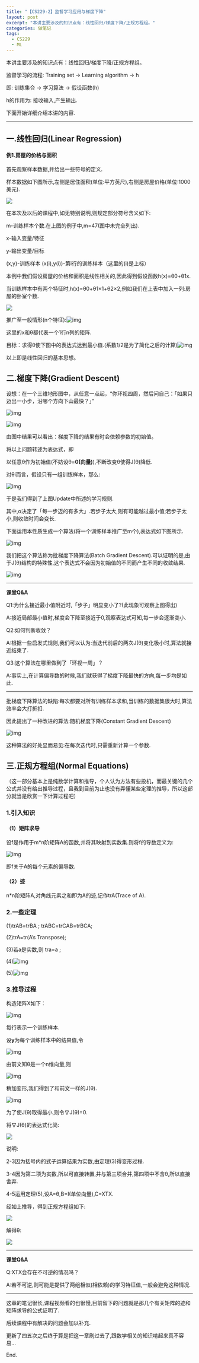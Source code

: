 ```yaml
---
title: "【CS229-2】监督学习应用与梯度下降"
layout: post
excerpt: "本讲主要涉及的知识点有：线性回归/梯度下降/正规方程组。"
categories: 做笔记
tags:
  - CS229
  - ML
---
```


本讲主要涉及的知识点有：线性回归/梯度下降/正规方程组。

监督学习的流程: Training set -> Learning algorithm -> h

即: 训练集合 -> 学习算法 -> 假设函数(h)

h的作用为: 接收输入,产生输出.

下面开始详细介绍本讲的内容.

------

## 一.线性回归(Linear Regression)

#### 例1.房屋的价格与面积

首先观察样本数据,并给出一些符号的定义.

样本数据如下图所示,左侧是居住面积(单位:平方英尺),右侧是房屋价格(单位:1000美元).

![](https://github.com/HusterHope/blogimage/raw/master/ML2-1.png)

在本次及以后的课程中,如无特别说明,则规定部分符号含义如下:

m-训练样本个数.在上图的例子中,m=47(图中未完全列出).

x-输入变量/特征

y-输出变量/目标

(x,y)-训练样本        (x(i),y(i))-第i行的训练样本（这里的(i)是上标）

本例中我们假设房屋的价格和面积是线性相关的,因此得到假设函数h(x)=θ0+θ1x.

当训练样本中有两个特征时,h(x)=θ0+θ1×1+θ2×2,例如我们在上表中加入一列:房屋的卧室个数.

![](https://github.com/HusterHope/blogimage/raw/master/ML2-2.png)

推广至一般情形(n个特征):![img](https://github.com/HusterHope/blogimage/raw/master/ML2-3.png)

这里的x和θ都代表一个1行n列的矩阵.

目标：求得θ使下图中的表达式达到最小值.(系数1/2是为了简化之后的计算)![img](https://github.com/HusterHope/blogimage/raw/master/ML2-4.png)

以上即是线性回归的基本思想。

## 二.梯度下降(Gradient Descent)

设想：在一个三维地形图中，从任意一点起，“你环视四周，然后问自己：「如果只迈出一小步，沿哪个方向下山最快？」”

![img](https://github.com/HusterHope/blogimage/raw/master/ML2-5.png)

![img](https://github.com/HusterHope/blogimage/raw/master/ML2-6.png)

由图中结果可以看出：梯度下降的结果有时会依赖参数的初始值。

将以上问题转述为表达式，即

以任意θ作为初始值(不妨设θ=**0(向量)**),不断改变θ使得J(θ)降低.

对θi而言，假设只有一组训练样本，那么:

![img](https://github.com/HusterHope/blogimage/raw/master/ML2-7.png)

于是我们得到了上图Update中所述的学习规则.

其中,α决定了「每一步迈的有多大」.若步子太大,则有可能越过最小值;若步子太小,则收敛时间会变长.

下面运用本性质生成一个算法(将一个训练样本推广至m个),表达式如下图所示.

![img](https://github.com/HusterHope/blogimage/raw/master/ML2-8.png)

我们把这个算法称为批梯度下降算法(Batch Gradient Descent).可以证明的是,由于J(θ)结构的特殊性,这个表达式不会因为初始值的不同而产生不同的收敛结果.

![img](https://github.com/HusterHope/blogimage/raw/master/ML2-9.png)

------

**课堂Q&A**

Q1:为什么接近最小值附近时,「步子」明显变小了?(此现象可观察上图得出)

A:接近局部最小值时,梯度会下降至接近于0,观察表达式可知,每一步会逐渐变小.

Q2:如何判断收敛？

A:根据一些启发式规则,我们可以认为:当迭代前后的两次J(θ)变化极小时,算法就接近结束了.

Q3:这个算法在哪里做到了「环视一周」？

A:事实上,在计算偏导数的时候,我们就获得了梯度下降最快的方向,每一步均是如此.

------

批梯度下降算法的缺陷:每次都要对所有训练样本求和,当训练的数据集很大时,算法效率会大打折扣.

因此提出了一种改进的算法:随机梯度下降(Constant Gradient Descent)

![img](https://github.com/HusterHope/blogimage/raw/master/ML2-10.png)

这种算法的好处显而易见:在每次迭代时,只需重新计算一个参数.

## 三.正规方程组(Normal Equations)

（这一部分基本上是纯数学计算和推导，个人认为方法有些投机，而最关键的几个公式并没有给出推导过程，且我到目前为止也没有弄懂某些定理的推导，所以这部分就当是欣赏一下计算过程吧）

### 1.引入知识

#### （1）矩阵求导

设f是作用于m*n阶矩阵A的函数,并将其映射到实数集.则将f的导数定义为:

![img](https://github.com/HusterHope/blogimage/raw/master/ML2-11.png)

即f关于A的每个元素的偏导数.

#### （2）迹

n*n阶矩阵A,对角线元素之和即为A的迹,记作trA(Trace of A).

### 2.一些定理

(1)trAB=trBA ; trABC=trCAB=trBCA;

(2)trA=tr(A’s Transpose);

(3)若a是实数,则 tra=a ;

(4)![img](https://github.com/HusterHope/blogimage/raw/master/ML2-13.png)

(5)![img](https://github.com/HusterHope/blogimage/raw/master/ML2-14.png)

### 3.推导过程

构造矩阵X如下：

![img](https://github.com/HusterHope/blogimage/raw/master/ML2-15.png)

每行表示一个训练样本.

设**y**为每个训练样本中的结果值,令

![img](https://github.com/HusterHope/blogimage/raw/master/ML2-16.png)

由前文知θ是一个n维向量,则

![img](https://github.com/HusterHope/blogimage/raw/master/ML2-17.png)

稍加变形,我们得到了和前文一样的J(θ).

![img](https://github.com/HusterHope/blogimage/raw/master/ML2-18.png)

为了使J(θ)取得最小,则令∇J(θ)=0.

将∇J(θ)的表达式化简:

![](https://github.com/HusterHope/blogimage/raw/master/ML2-19.png)

说明:

2-3因为括号内的式子运算结果为实数,由定理(3)得变形过程.

3-4因为第二项为实数,所以可直接转置,并与第三项合并,第四项中不含θ,所以直接舍弃.

4-5运用定理(5),设A=θ,B=I(单位向量),C=XTX.

经如上推导，得到正规方程组如下:

![](https://github.com/HusterHope/blogimage/raw/master/ML2-20.png)

解得θ:

![](https://github.com/HusterHope/blogimage/raw/master/ML2-21.png)

------

**课堂Q&A**

Q:XTX会存在不可逆的情况吗？

A:若不可逆,则可能是提供了两组相似(相依赖)的学习特征值,一般会避免这种情况.

------

 

这章的笔记很长,课程视频看的也很慢,目前留下的问题就是那几个有关矩阵的迹和矩阵求导的公式证明了.

后续课程中有解决的问题会加以补充.

更新了四五次之后终于算是把这一章刷过去了,跟数学相关的知识啃起来真不容易…

 

End.